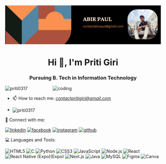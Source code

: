 ![logo](https://github.com/Abirpaul007/Abirpaul007/blob/6057be6cf5ef1e8c5e560324ac49ba25b00bb824/bannergit.png)
<h1 align="center">Hi 👋, I'm Priti Giri</h1>
<h3 align="center">Pursuing B. Tech in Information Technology</h3>
<img align="right" alt="coding" width="350" src="https://media3.giphy.com/media/v1.Y2lkPTc5MGI3NjExejZ3MHpnMzkxd2g3NDhsMDUxdWc2OWp4eGtzcmFpODliNGl3Y2JnbCZlcD12MV9pbnRlcm5hbF9naWZfYnlfaWQmY3Q9Zw/L1R1tvI9svkIWwpVYr/giphy.gif" >

<p align="left">
  <img src="https://komarev.com/ghpvc/?username=priti0317&label=Profile%20views&color=0e75b6&style=flat" alt="priti0317" />
</p>

- 📫 How to reach me: *contactpritigiri@gmail.com*
- <p><img align="center" src="https://github-readme-stats.vercel.app/api/top-langs?username=priti0317&show_icons=true&locale=en&layout=compact" alt="priti0317" /></p>

🤝 Connect with me:
<p align="left"> <a href="https://www.linkedin.com/in/priti-giri-8b507b254/" target="blank"><img align="center" src="https://cdn-icons-png.flaticon.com/512/174/174857.png" alt="linkedin" height="30" /></a> <a href="https://www.facebook.com/share/1BoVPUAxvf/" target="blank"><img align="center" src="https://cdn-icons-png.flaticon.com/512/733/733547.png" alt="facebook" height="30" /></a> <a href="https://www.instagram.com/pr_iti_017" target="blank"><img align="center" src="https://cdn-icons-png.flaticon.com/512/2111/2111463.png" alt="instagram" height="30" /></a> <a href="https://www.github.com/priti0317" target="blank"><img align="center" src="https://cdn-icons-png.flaticon.com/512/733/733553.png" alt="github" height="30" /></a> </p>

💻 Languages and Tools:

<p align="left">
  <img src="https://cdn.jsdelivr.net/gh/devicons/devicon/icons/html5/html5-original.svg"  height="40" alt="HTML5"/> 
  <img src="https://cdn.jsdelivr.net/gh/devicons/devicon/icons/c/c-original.svg" height="40" alt="C"/> 
  <img src="https://cdn.jsdelivr.net/gh/devicons/devicon/icons/python/python-original.svg" height="40" alt="Python"/> 
  <img src="https://cdn.jsdelivr.net/gh/devicons/devicon/icons/css3/css3-original.svg" height="40" alt="CSS3"/> 
  <img src="https://cdn.jsdelivr.net/gh/devicons/devicon/icons/javascript/javascript-original.svg" height="40" alt="JavaScript"/> 
  <img src="https://cdn.jsdelivr.net/gh/devicons/devicon/icons/nodejs/nodejs-original.svg" height="40" alt="Node.js"/> 
  <img src="https://cdn.jsdelivr.net/gh/devicons/devicon/icons/react/react-original.svg" height="40" alt="React"/> 
  <img src="https://cdn.jsdelivr.net/gh/devicons/devicon/icons/react/react-original.svg" height="40" alt="React Native (Expo)"/>(Expo) 
  <img src="https://cdn.jsdelivr.net/gh/devicons/devicon/icons/nextjs/nextjs-original.svg" height="40" alt="Next.js"/> 
  <img src="https://cdn.jsdelivr.net/gh/devicons/devicon/icons/java/java-original.svg" height="40" alt="Java"/> 
  <img src="https://cdn.jsdelivr.net/gh/devicons/devicon/icons/mysql/mysql-original.svg" height="40" alt="MySQL"/> 
  <img src="https://cdn.jsdelivr.net/gh/devicons/devicon/icons/figma/figma-original.svg" height="40" alt="Figma"/> 
  <img src="https://cdn.jsdelivr.net/gh/devicons/devicon/icons/canva/canva-original.svg" height="40" alt="Canva"/> 
</p>
